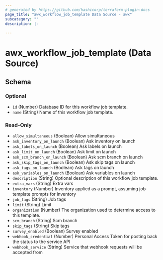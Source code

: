 ```yaml
---
# generated by https://github.com/hashicorp/terraform-plugin-docs
page_title: "awx_workflow_job_template Data Source - awx"
subcategory: ""
description: |-
  
---
```


# awx_workflow_job_template (Data Source)





<!-- schema generated by tfplugindocs -->
## Schema

### Optional

- `id` (Number) Database ID for this workflow job template.
- `name` (String) Name of this workflow job template.

### Read-Only

- `allow_simultaneous` (Boolean) Allow simultaneous
- `ask_inventory_on_launch` (Boolean) Ask inventory on launch
- `ask_labels_on_launch` (Boolean) Ask labels on launch
- `ask_limit_on_launch` (Boolean) Ask limit on launch
- `ask_scm_branch_on_launch` (Boolean) Ask scm branch on launch
- `ask_skip_tags_on_launch` (Boolean) Ask skip tags on launch
- `ask_tags_on_launch` (Boolean) Ask tags on launch
- `ask_variables_on_launch` (Boolean) Ask variables on launch
- `description` (String) Optional description of this workflow job template.
- `extra_vars` (String) Extra vars
- `inventory` (Number) Inventory applied as a prompt, assuming job template prompts for inventory
- `job_tags` (String) Job tags
- `limit` (String) Limit
- `organization` (Number) The organization used to determine access to this template.
- `scm_branch` (String) Scm branch
- `skip_tags` (String) Skip tags
- `survey_enabled` (Boolean) Survey enabled
- `webhook_credential` (Number) Personal Access Token for posting back the status to the service API
- `webhook_service` (String) Service that webhook requests will be accepted from
